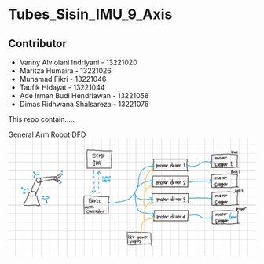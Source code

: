 # Tubes_Sisin_IMU_9_Axis

## Contributor
- Vanny Alviolani Indriyani   - 13221020 
- Maritza Humaira             - 13221026
- Muhamad Fikri               - 13221046
- Taufik Hidayat              - 13221044
- Ade Irman Budi Hendriawan   - 13221058 
- Dimas Ridhwana Shalsareza   - 13221076

This repo contain.....

General Arm Robot DFD
![alt text](https://github.com/DimasRidhwanaS/Tubes_Sisin_IMU_9_Axis/blob/main/z.other/Stepper%20diagram.jpg)
